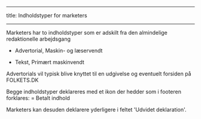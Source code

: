 
---
title: Indholdstyper for marketers

---


Marketers har to indholdstyper som er adskilt fra den almindelige redaktionelle arbejdsgang

- Advertorial, Maskin- og læservendt

- Tekst, Primært maskinvendt

Advertorials vil typisk blive knyttet til en udgivelse og eventuelt forsiden på FOLKETS.DK

Begge indholdstyper deklareres med et ikon der hedder <i class="fas fa-dollar-sign"></i> som i footeren forklares: <i class="fas fa-dollar-sign"></i> = Betalt indhold

Marketers kan desuden deklarere yderligere i feltet 'Udvidet deklaration'.
